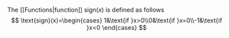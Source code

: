 The [[Functions|function]] $\text{sign}(x)$ is defined as follows
$$
\text{sign}(x)=\begin{cases}
1&\text{if }x>0\\0&\text{if }x=0\\-1&\text{if }x<0
\end{cases}
$$